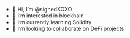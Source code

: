 - 👋 Hi, I’m @signedXOXO
- 👀 I’m interested in blockhain
- 🌱 I’m currently learning Solidity
- 💞️ I’m looking to collaborate on DeFi projects

<!---
signedXOXO/signedXOXO is a ✨ special ✨ repository because its `README.md` (this file) appears on your GitHub profile.
You can click the Preview link to take a look at your changes.
--->
